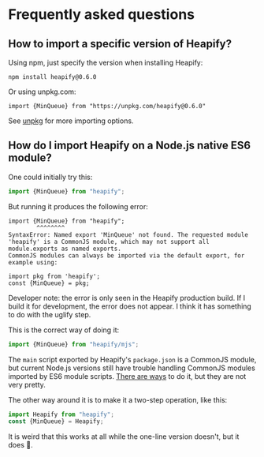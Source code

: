 
# Frequently asked questions

## How to import a specific version of Heapify?

Using npm, just specify the version when installing Heapify:

    npm install heapify@0.6.0

Or using unpkg.com:

    import {MinQueue} from "https://unpkg.com/heapify@0.6.0"

See [unpkg](https://unpkg.com/) for more importing options.

## How do I import Heapify on a Node.js native ES6 module?

One could initially try this:

```js
import {MinQueue} from "heapify";
```

But running it produces the following error:

```
import {MinQueue} from "heapify";
        ^^^^^^^^
SyntaxError: Named export 'MinQueue' not found. The requested module 'heapify' is a CommonJS module, which may not support all module.exports as named exports.
CommonJS modules can always be imported via the default export, for example using:

import pkg from 'heapify';
const {MinQueue} = pkg;
```

Developer note: the error is only seen in the Heapify production build. If I build it for development, the error does not appear. I think it has something to do with the uglify step.

This is the correct way of doing it:

```js
import {MinQueue} from "heapify/mjs";
```

The `main` script exported by Heapify's `package.json` is a CommonJS module, but current Node.js versions still have trouble handling CommonJS modules imported by ES6 module scripts. [There are ways](https://techsparx.com/nodejs/esnext/dynamic-import-2.html) to do it, but they are not very pretty.

The other way around it is to make it a two-step operation, like this:

```js
import Heapify from "heapify";
const {MinQueue} = Heapify;
```

It is weird that this works at all while the one-line version doesn't, but it does 🤷.
